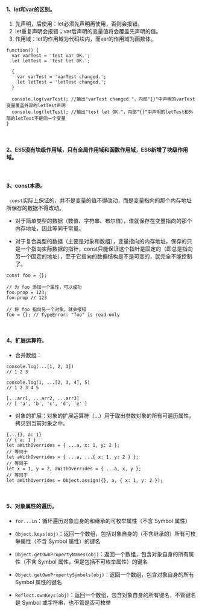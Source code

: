 #### 1、let和var的区别。

  1. 先声明，后使用：let必须先声明再使用，否则会报错。
  2. let重复声明会报错；var后声明的变量值将会覆盖先声明的值。
  3. 作用域：let的作用域为代码块内，而var的作用域为函数体。
  ```
  function() {
    var varTest = 'test var OK.';
    let letTest = 'test let OK.';

    {
      var varTest = 'varTest changed.';
      let letTest = 'letTest changed.';
    } 

    console.log(varTest); //输出"varTest changed."，内部"{}"中声明的varTest变量覆盖外部的letTest声明
    console.log(letTest); //输出"test let OK."，内部"{}"中声明的letTest和外部的letTest不是同一个变量
  }
  ```
<br>

#### 2、ES5没有块级作用域，只有全局作用域和函数作用域，ES6新增了块级作用域。
  
<br>

#### 3、const本质。
  
&nbsp;&nbsp;`const`实际上保证的，并不是变量的值不得改动，而是变量指向的那个内存地址所保存的数据不得改动。

  - 对于简单类型的数据（数值、字符串、布尔值），值就保存在变量指向的那个内存地址，因此等同于常量。

  - 对于复合类型的数据（主要是对象和数组），变量指向的内存地址，保存的只是一个指向实际数据的指针，const只能保证这个指针是固定的（即总是指向另一个固定的地址），至于它指向的数据结构是不是可变的，就完全不能控制了。
  
  ```
  const foo = {};

  // 为 foo 添加一个属性，可以成功
  foo.prop = 123;
  foo.prop // 123

  // 将 foo 指向另一个对象，就会报错
  foo = {}; // TypeError: "foo" is read-only
  ```
  
<br>

#### 4、扩展运算符。
  
  - 合并数组：
  ```
  console.log(...[1, 2, 3])
  // 1 2 3

  console.log(1, ...[2, 3, 4], 5)
  // 1 2 3 4 5

  [...arr1, ...arr2, ...arr3]
  // [ 'a', 'b', 'c', 'd', 'e' ]
  ```
  
  - 对象的扩展：对象的扩展运算符（...）用于取出参数对象的所有可遍历属性，拷贝到当前对象之中。
  ```
  {...{}, a: 1}
  // { a: 1 }
  let aWithOverrides = { ...a, x: 1, y: 2 };
  // 等同于
  let aWithOverrides = { ...a, ...{ x: 1, y: 2 } };
  // 等同于
  let x = 1, y = 2, aWithOverrides = { ...a, x, y };
  // 等同于
  let aWithOverrides = Object.assign({}, a, { x: 1, y: 2 });
  ```
  
  
  
  
  
<br>

#### 5、对象属性的遍历。

  - `for...in`：循环遍历对象自身的和继承的可枚举属性（不含 Symbol 属性）
  
  - `Object.keys(obj)`：返回一个数组，包括对象自身的（不含继承的）所有可枚举属性（不含 Symbol 属性）的键名
  
  - `Object.getOwnPropertyNames(obj)`：返回一个数组，包含对象自身的所有属性（不含 Symbol 属性，但是包括不可枚举属性）的键名
  
  - `Object.getOwnPropertySymbols(obj)`：返回一个数组，包含对象自身的所有 Symbol 属性的键名
  
  - `Reflect.ownKeys(obj)`：返回一个数组，包含对象自身的所有键名，不管键名是 Symbol 或字符串，也不管是否可枚举

  
  
  




















